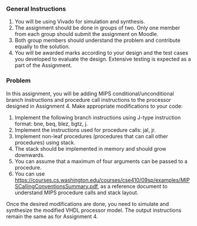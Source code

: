 ### General Instructions

1. You will be using Vivado for simulation and synthesis.
2. The assignment should be done in groups of two. Only one member from each group should submit the
assignment on Moodle.
3. Both group members should understand the problem and contribute equally to the solution.
4. You will be awarded marks according to your design and the test cases you developed to evaluate the
design. Extensive testing is expected as a part of the Assignment.

### Problem

In this assignment, you will be adding MIPS conditional/unconditional branch instructions and procedure call
instructions to the processor designed in Assignment 4. Make appropriate modifications to your code:
1. Implement the following branch instructions using J-type instruction format: bne, beq, blez, bgtz, j.
2. Implement the instructions used for procedure calls: jal, jr.
3. Implement non-leaf procedures (procedures that can call other procedures) using stack.
4. The stack should be implemented in memory and should grow downwards.
5. You can assume that a maximum of four arguments can be passed to a procedure.
6. You can use https://courses.cs.washington.edu/courses/cse410/09sp/examples/MIPSCallingConventionsSummary.pdf, as a reference document to understand MIPS procedure calls and stack layout.

Once the desired modifications are done, you need to simulate and synthesize the modified VHDL processor
model. The output instructions remain the same as for Assignment 4.


